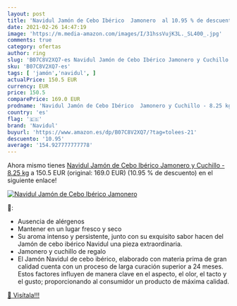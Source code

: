 ```yaml
---
layout: post
title: 'Navidul Jamón de Cebo Ibérico  Jamonero  al 10.95 % de descuento'
date: 2021-02-26 14:47:19
image: 'https://m.media-amazon.com/images/I/31hssVujK3L._SL400_.jpg'
comments: true
category: ofertas
author: ring
slug: 'B07C8V2XQ7-es Navidul Jamón de Cebo Ibérico Jamonero y Cuchillo - 8.25 kg'
sku: 'B07C8V2XQ7-es'
tags: [ 'jamón','navidul', ]
actualPrice: 150.5 EUR
currency: EUR
price: 150.5
comparePrice: 169.0 EUR
prodname: 'Navidul Jamón de Cebo Ibérico  Jamonero y Cuchillo - 8.25 kg'
country: 'es'
flag: '🇪🇸'
brand: 'Navidul'
buyurl: 'https://www.amazon.es/dp/B07C8V2XQ7/?tag=tolees-21'
descuento: '10.95'
average: '154.927777777778'
---
```


Ahora mismo tienes [Navidul Jamón de Cebo Ibérico  Jamonero y Cuchillo - 8.25 kg](https://www.amazon.es/dp/B07C8V2XQ7/?tag=tolees-21) a 150.5 EUR (original: 169.0 EUR) (10.95 %  de descuento) en el siguiente enlace!

[![Navidul Jamón de Cebo Ibérico  Jamonero ](https://m.media-amazon.com/images/I/31hssVujK3L._SL400_.jpg)](https://www.amazon.es/dp/B07C8V2XQ7/?tag=tolees-21)

🔎:

- Ausencia de alérgenos
- Mantener en un lugar fresco y seco
- Su aroma intenso y persistente, junto con su exquisito sabor hacen del Jamón de cebo ibérico Navidul una pieza extraordinaria.
- Jamonero y cuchillo de regalo
- El Jamón Navidul de cebo ibérico, elaborado con materia prima de gran calidad cuenta con un proceso de larga curación superior a 24 meses. Estos factores influyen de manera clave en el aspecto, el olor, el tacto y el gusto; proporcionando al consumidor un producto de máxima calidad.

[🛒 Visítala!!!](https://www.amazon.es/dp/B07C8V2XQ7/?tag=tolees-21)
